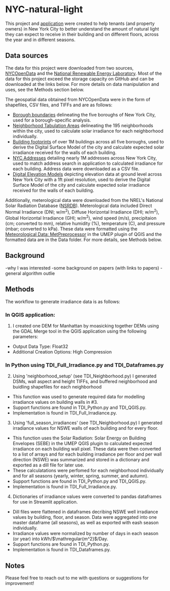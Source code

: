 # NYC-natural-light
 
This project and [application](https://share.streamlit.io/amandamancini/nyc-natural-light/main/app.py) were created to help tenants (and property owners) in New York City to better understand the amount of natural light they can expect to receive in their building and on different floors, across the year and in different seasons. 

## Data sources
The data for this project were downloaded from two sources, [NYCOpenData](https://opendata.cityofnewyork.us/) and the [National Renewable Energy Laboratory](https://nsrdb.nrel.gov/). Most of the data for this project exceed the storage capacity on GitHub and can be downloaded at the links below. For more details on data manipulation and uses, see the Methods section below.

The geospatial data obtained from NYCOpenData were in the form of shapefiles, CSV files, and TIFFs and are as follows:
- [Borough boundaries](https://data.cityofnewyork.us/City-Government/Borough-Boundaries/tqmj-j8zm) delineating the five boroughs of New York City, used for a borough-specific analysis.
- [Neighborhood Tabulation Areas](https://data.cityofnewyork.us/City-Government/2010-Neighborhood-Tabulation-Areas-NTAs-/cpf4-rkhq) delineating the 195 neighborhoods within the city, used to calculate solar irradiance for each neighborhood individually.
- [Building footprints](https://data.cityofnewyork.us/Housing-Development/Shapefiles-and-base-map/2k7f-6s2k) of over 1M buildings across all five boroughs, used to derive the Digital Surface Model of the city and calculate expected solar irradiance received for the walls of each building.
- [NYC Addresses](https://data.cityofnewyork.us/City-Government/NYC-Address-Points/g6pj-hd8k) detailing nearly 1M addresses across New York City, used to match address search in application to calculated irradiance for each building. Address data were downloaded as a CSV file.
- [Digital Elevation Models](https://gis.ny.gov/elevation/NYC-topobathymetric-DEM.htm) depicting elevation data at ground level across New York City with a 1ft pixel resolution, used to derive the Digital Surface Model of the city and calculate expected solar irradiance received for the walls of each building.

Additionally, meterological data were downloaded from the NREL's National Solar Radiation Database ([NSRDB](https://maps.nrel.gov/nsrdb-viewer/?aL=x8CI3i%255Bv%255D%3Dt%26Jea8x6%255Bv%255D%3Dt%26Jea8x6%255Bd%255D%3D1%26VRLt_G%255Bv%255D%3Dt%26VRLt_G%255Bd%255D%3D2%26mcQtmw%255Bv%255D%3Dt%26mcQtmw%255Bd%255D%3D3&bL=clight&cE=0&lR=0&mC=4.740675384778373%2C22.8515625&zL=2)). Meterological data included Direct Normal Irradiance (DNI; w/m<sup>2</sup>), Diffuse Horizontal Irradiance (DHI; w/m<sup>2</sup>), Global Horizontal Irradiance (GHI; w/m<sup>2</sup>), wind speed (m/s), precipitaion (cm; converted to mm), relative humidity (%), temperature (C), and pressure (mbar; converted to kPa). These data were formatted using the [Meteorological Data: MetPreprocessor](https://umep-docs.readthedocs.io/en/latest/pre-processor/Meteorological%20Data%20MetPreprocessor.html) in the UMEP plugin of QGIS and the formatted data are in the Data folder. For more details, see Methods below.

## Background
-why I was interested
-some background on papers (with links to papers)
-general algorithm outlie

## Methods
The workflow to generate irradiance data is as follows: 
### In QGIS application:
1) I created one DEM for Manhattan by moasicking together DEMs using the GDAL Merge tool in the QGIS application using the following parameters:
- Output Data Type: Float32
- Additional Creation Options: High Compression

### In Python using TDI_Full_Irradiance.py and TDI_Dataframes.py
2) Using 'neighborhood_setup' (see TDI_Neighborhood.py) I generated DSMs, wall aspect and height TIFFs, and buffered neighborhood and buidling shapefiles for each neighborhood
- This function was used to generate required data for modelling irradiance values on building walls in #3.
- Support functions are found in TDI_Python.py and TDI_QGIS.py.
- Implementation is found in TDI_Full_Irradiance.py.
3) Using 'full_season_irradiances' (see TDI_Neighborhood.py) I generated irradiance values for NSWE walls of each building and for every floor.
- This function uses the Solar Radiation: Solar Energy on Building Envelopes (SEBE) in the UMEP QGIS plugin to calculated expected irradiance on each building wall pixel. These data were then converted to a list of arrays and for each building irradiance per floor and per wall direction (NSWE) was summarized and stored in a dictionary and exported as a dill file for later use.
- These calculatations were perfomed for each neighborhood individually and for all seasons (yearly, winter, spring, summer, and autumn).
- Support functions are found in TDI_Python.py and TDI_QGIS.py.
- Implementation is found in TDI_Full_Irradiance.py.
4) Dictionaries of irradiance values were converted to pandas dataframes for use in Streamlit application.
- Dill files were flattened in dataframes decribing NSWE well irradiance values by building, floor, and season. Data were aggregated into one master dataframe (all seasons), as well as exported with eash season individually.
- Irradiance values were normalized by number of days in each season (or year) into kWh/$\mathregular{m^2}$/Day.
- Support functions are found in TDI_Python.py.
- Implementation is found in TDI_Dataframes.py.

## Notes
Please feel free to reach out to me with questions or suggestions for improvement!